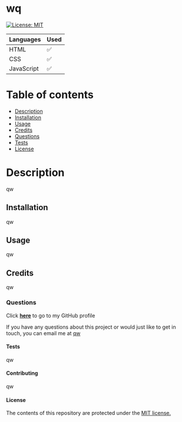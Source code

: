 # wq

[![License: MIT](https://img.shields.io/badge/License-MIT-yellow.svg)](https://opensource.org/licenses/MIT)

|  Languages  |    Used     |
| ----------- | ----------- |
| HTML | ✅ |
| CSS | ✅ |
| JavaScript | ✅ |


# Table of contents
* [Description](#description)
* [Installation](#installation)
* [Usage](#usage)
* [Credits](#credits)
* [Questions](#questions)
* [Tests](#tests)
* [License](#license)

# Description
qw

## Installation
qw

## Usage
qw

## Credits
qw

### Questions
Click <a href="https://github.com/qw" target="_blank">**here**<a> to go to my GitHub profile

If you have any questions about this project or would just like to get in touch, you can email me at <a href="mailto:qw" target="_blank">qw</a>

#### Tests
qw

#### Contributing
qw

#### License
The contents of this repository are protected under the <a href="https://opensource.org/licenses/MIT">MIT license.</a>